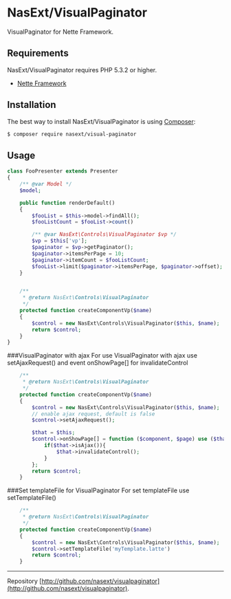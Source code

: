 NasExt/VisualPaginator
===========================

VisualPaginator for Nette Framework.

Requirements
------------

NasExt/VisualPaginator requires PHP 5.3.2 or higher.

- [Nette Framework](https://github.com/nette/nette)

Installation
------------

The best way to install NasExt/VisualPaginator is using  [Composer](http://getcomposer.org/):

```sh
$ composer require nasext/visual-paginator
```

## Usage

```php
class FooPresenter extends Presenter
{
	/** @var Model */
	$model;

	public function renderDefault()
	{
		$fooList = $this->model->findAll();
		$fooListCount = $fooList->count()

		/** @var NasExt\Controls\VisualPaginator $vp */
		$vp = $this['vp'];
		$paginator = $vp->getPaginator();
		$paginator->itemsPerPage = 10;
		$paginator->itemCount = $fooListCount;
		$fooList->limit($paginator->itemsPerPage, $paginator->offset);
	}


	/**
	 * @return NasExt\Controls\VisualPaginator
	 */
	protected function createComponentVp($name)
	{
		$control = new NasExt\Controls\VisualPaginator($this, $name);
		return $control;
	}
}
```

###VisualPaginator with ajax
For use VisualPaginator with ajax use setAjaxRequest() and event onShowPage[] for invalidateControl
```php
	/**
	 * @return NasExt\Controls\VisualPaginator
	 */
	protected function createComponentVp($name)
	{
		$control = new NasExt\Controls\VisualPaginator($this, $name);
		// enable ajax request, default is false
		$control->setAjaxRequest();

		$that = $this;
		$control->onShowPage[] = function ($component, $page) use ($that) {
			if($that->isAjax()){
				$that->invalidateControl();
			}
		};
		return $control;
	}
```

###Set templateFile for VisualPaginator
For set templateFile use setTemplateFile()
```php
	/**
	 * @return NasExt\Controls\VisualPaginator
	 */
	protected function createComponentVp($name)
	{
		$control = new NasExt\Controls\VisualPaginator($this, $name);
		$control->setTemplateFile('myTemplate.latte')
		return $control;
	}
```

-----

Repository [http://github.com/nasext/visualpaginator](http://github.com/nasext/visualpaginator).